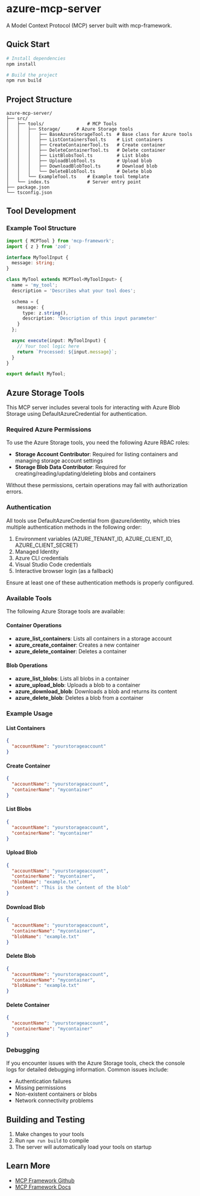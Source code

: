 # azure-mcp-server

A Model Context Protocol (MCP) server built with mcp-framework.

## Quick Start

```bash
# Install dependencies
npm install

# Build the project
npm run build

```

## Project Structure

```
azure-mcp-server/
├── src/
│   ├── tools/                # MCP Tools
│   │   ├── Storage/      # Azure Storage tools
│   │   │   ├── BaseAzureStorageTool.ts  # Base class for Azure tools
│   │   │   ├── ListContainersTool.ts    # List containers
│   │   │   ├── CreateContainerTool.ts   # Create container
│   │   │   ├── DeleteContainerTool.ts   # Delete container
│   │   │   ├── ListBlobsTool.ts         # List blobs
│   │   │   ├── UploadBlobTool.ts        # Upload blob
│   │   │   ├── DownloadBlobTool.ts      # Download blob
│   │   │   └── DeleteBlobTool.ts        # Delete blob
│   │   └── ExampleTool.ts    # Example tool template
│   └── index.ts              # Server entry point
├── package.json
└── tsconfig.json
```

## Tool Development

### Example Tool Structure

```typescript
import { MCPTool } from 'mcp-framework';
import { z } from 'zod';

interface MyToolInput {
  message: string;
}

class MyTool extends MCPTool<MyToolInput> {
  name = 'my_tool';
  description = 'Describes what your tool does';

  schema = {
    message: {
      type: z.string(),
      description: 'Description of this input parameter'
    }
  };

  async execute(input: MyToolInput) {
    // Your tool logic here
    return `Processed: ${input.message}`;
  }
}

export default MyTool;
```

## Azure Storage Tools

This MCP server includes several tools for interacting with Azure Blob Storage using DefaultAzureCredential for authentication.

### Required Azure Permissions

To use the Azure Storage tools, you need the following Azure RBAC roles:

- **Storage Account Contributor**: Required for listing containers and managing storage account settings
- **Storage Blob Data Contributor**: Required for creating/reading/updating/deleting blobs and containers

Without these permissions, certain operations may fail with authorization errors.

### Authentication

All tools use DefaultAzureCredential from @azure/identity, which tries multiple authentication methods in the following order:

1. Environment variables (AZURE_TENANT_ID, AZURE_CLIENT_ID, AZURE_CLIENT_SECRET)
2. Managed Identity
3. Azure CLI credentials
4. Visual Studio Code credentials
5. Interactive browser login (as a fallback)

Ensure at least one of these authentication methods is properly configured.

### Available Tools

The following Azure Storage tools are available:

#### Container Operations

- **azure_list_containers**: Lists all containers in a storage account
- **azure_create_container**: Creates a new container
- **azure_delete_container**: Deletes a container

#### Blob Operations

- **azure_list_blobs**: Lists all blobs in a container
- **azure_upload_blob**: Uploads a blob to a container
- **azure_download_blob**: Downloads a blob and returns its content
- **azure_delete_blob**: Deletes a blob from a container

### Example Usage

#### List Containers

```json
{
  "accountName": "yourstorageaccount"
}
```

#### Create Container

```json
{
  "accountName": "yourstorageaccount",
  "containerName": "mycontainer"
}
```

#### List Blobs

```json
{
  "accountName": "yourstorageaccount",
  "containerName": "mycontainer"
}
```

#### Upload Blob

```json
{
  "accountName": "yourstorageaccount",
  "containerName": "mycontainer",
  "blobName": "example.txt",
  "content": "This is the content of the blob"
}
```

#### Download Blob

```json
{
  "accountName": "yourstorageaccount",
  "containerName": "mycontainer",
  "blobName": "example.txt"
}
```

#### Delete Blob

```json
{
  "accountName": "yourstorageaccount",
  "containerName": "mycontainer",
  "blobName": "example.txt"
}
```

#### Delete Container

```json
{
  "accountName": "yourstorageaccount",
  "containerName": "mycontainer"
}
```

### Debugging

If you encounter issues with the Azure Storage tools, check the console logs for detailed debugging information. Common issues include:

- Authentication failures
- Missing permissions
- Non-existent containers or blobs
- Network connectivity problems

## Building and Testing

1. Make changes to your tools
2. Run `npm run build` to compile
3. The server will automatically load your tools on startup

## Learn More

- [MCP Framework Github](https://github.com/QuantGeekDev/mcp-framework)
- [MCP Framework Docs](https://mcp-framework.com)
